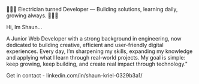 👷🏻‍♂️ Electrician turned Developer — Building solutions, learning daily, growing always. 👨🏼‍💻

Hi, Im Shaun...

A Junior Web Developer with a strong background in engineering, now dedicated to building creative, efficient and user-friendly digital experiences. Every day, I’m sharpening my skills, expanding my knowledge and applying what I learn through real-world projects. My goal is simple: keep growing, keep building, and create real impact through technology."

Get in contact - linkedin.com/in/shaun-kriel-0329b3a1/

